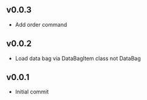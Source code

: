 ## v0.0.3
* Add order command

## v0.0.2
* Load data bag via DataBagItem class not DataBag

## v0.0.1
* Initial commit
